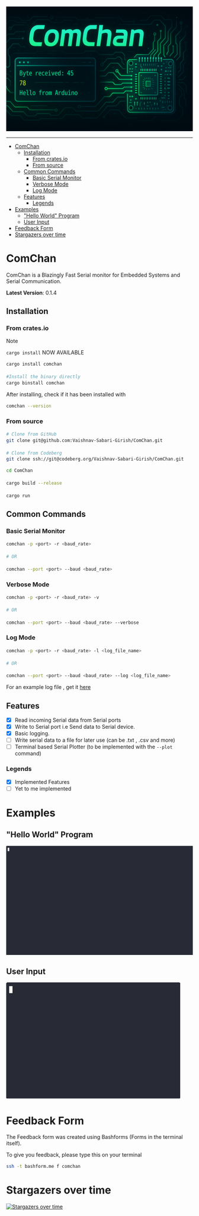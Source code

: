 ![Banner](./docs/src/images/banner.png)

---

<!-- START doctoc generated TOC please keep comment here to allow auto update -->
<!-- DON'T EDIT THIS SECTION, INSTEAD RE-RUN doctoc TO UPDATE -->
<!--**Table of Contents**  *generated with [DocToc](https://github.com/thlorenz/doctoc)*-->

- [ComChan](#comchan)
  - [Installation](#installation)
    - [From crates.io](#from-cratesio)
    - [From source](#from-source)
  - [Common Commands](#common-commands)
    - [Basic Serial Monitor](#basic-serial-monitor)
    - [Verbose Mode](#verbose-mode)
    - [Log Mode](#log-mode)
  - [Features](#features)
    - [Legends](#legends)
- [Examples](#examples)
  - ["Hello World" Program](#hello-world-program)
  - [User Input](#user-input)
- [Feedback Form](#feedback-form)
- [Stargazers over time](#stargazers-over-time)

<!-- END doctoc generated TOC please keep comment here to allow auto update -->

# ComChan

ComChan is a Blazingly Fast Serial monitor for Embedded Systems and Serial Communication. 

**Latest Version**: 0.1.4

## Installation

### From crates.io


> [!NOTE]
> `cargo install` NOW AVAILABLE

```bash
cargo install comchan

#Install the binary directly
cargo binstall comchan
```

After installing, check if it has been installed with

```bash
comchan --version
```

### From source

```bash
# Clone from GitHub
git clone git@github.com:Vaishnav-Sabari-Girish/ComChan.git

# Clone from Codeberg
git clone ssh://git@codeberg.org/Vaishnav-Sabari-Girish/ComChan.git
```

```bash
cd ComChan

cargo build --release

cargo run
```

## Common Commands 

### Basic Serial Monitor

```bash
comchan -p <port> -r <baud_rate>

# OR

comchan --port <port> --baud <baud_rate>

```

### Verbose Mode

```bash
comchan -p <port> -r <baud_rate> -v

# OR

comchan --port <port> --baud <baud_rate> --verbose
```

### Log Mode

```bash
comchan -p <port> -r <baud_rate> -l <log_file_name>

# OR 

comchan --port <port> --baud <baud_rate> --log <log_file_name>
```

For an example log file , get it [here](./test.log)

## Features

- [x] Read incoming Serial data from Serial ports
- [x] Write to Serial port i.e Send data to Serial device.
- [x] Basic logging.
- [ ] Write serial data to a file for later use (can be .txt , .csv and more)
- [ ] Terminal based Serial Plotter (to be implemented with the `--plot` command)

### Legends

- [x] Implemented Features
- [ ] Yet to me implemented

# Examples

## "Hello World" Program

![GIF](./docs/src/videos/basic_serial_mon.gif)

## User Input

![User IP](./docs/src/videos/basic_user_input.gif)


# Feedback Form

The Feedback form was created using Bashforms (Forms in the terminal itself). 

To give you feedback, please type this on your terminal 

```bash
ssh -t bashform.me f comchan
```


                        
# Stargazers over time

[![Stargazers over time](https://starchart.cc/Vaishnav-Sabari-Girish/ComChan.svg?variant=dark)](https://starchart.cc/Vaishnav-Sabari-Girish/ComChan)

                    
